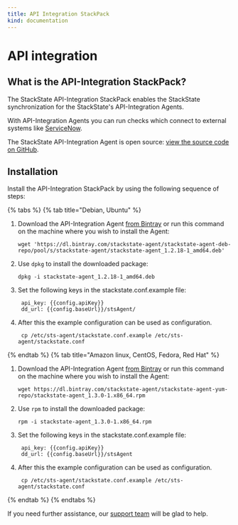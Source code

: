 ```yaml
---
title: API Integration StackPack
kind: documentation
---
```


# API integration

## What is the API-Integration StackPack?

The StackState API-Integration StackPack enables the StackState synchronization for the StackState's API-Integration Agents.

With API-Integration Agents you can run checks which connect to external systems like [ServiceNow](/stackpacks/integrations/servicenow.md).

The StackState API-Integration Agent is open source: [view the source code on GitHub](https://github.com/StackVista/sts-agent).

## Installation

Install the API-Integration StackPack by using the following sequence of steps:

{% tabs %}
{% tab title="Debian, Ubuntu" %}
1. Download the API-Integration Agent [from Bintray](https://dl.bintray.com/stackstate-agent/stackstate-agent-deb-repo/pool/s/stackstate-agent/stackstate-agent_1.2.18-1_amd64.deb) or run this command on the machine where you wish to install the Agent:
   ```text
   wget 'https://dl.bintray.com/stackstate-agent/stackstate-agent-deb-repo/pool/s/stackstate-agent/stackstate-agent_1.2.18-1_amd64.deb'
   ```
2. Use `dpkg` to install the downloaded package:
   ```text
   dpkg -i stackstate-agent_1.2.18-1_amd64.deb
   ```

3. Set the following keys in the stackstate.conf.example file:
   ```text
    api_key: {{config.apiKey}}
    dd_url: {{config.baseUrl}}/stsAgent/
   ```
4. After this the example configuration can be used as configuration.
   ```text
    cp /etc/sts-agent/stackstate.conf.example /etc/sts-agent/stackstate.conf
   ```
{% endtab %}
{% tab title="Amazon linux, CentOS, Fedora, Red Hat" %}
1. Download the API-Integration Agent [from Bintray](http://dl.bintray.com/stackstate-agent/stackstate-agent-yum-repo/stackstate-agent_1.3.0-1.x86_64.rpm) or run this command on the machine where you wish to install the Agent:
   ```text
   wget https://dl.bintray.com/stackstate-agent/stackstate-agent-yum-repo/stackstate-agent_1.3.0-1.x86_64.rpm
   ```
2. Use `rpm` to install the downloaded package:
   ```text
   rpm -i stackstate-agent_1.3.0-1.x86_64.rpm
   ```

3. Set the following keys in the stackstate.conf.example file:
   ```text
    api_key: {{config.apiKey}}
    dd_url: {{config.baseUrl}}/stsAgent
   ```
4. After this the example configuration can be used as configuration.
   ```text
    cp /etc/sts-agent/stackstate.conf.example /etc/sts-agent/stackstate.conf
   ```
{% endtab %}
{% endtabs %}


If you need further assistance, our [support team](https://support.stackstate.com/hc/en-us) will be glad to help.

